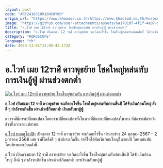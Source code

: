 ```yaml
---
layout: post
code: "ART2410310916N0OYWO"
origin_url: "https://www.khaosod.co.th/https://www.khaosod.co.th/horoscope/news_9474809"
image: "https://github.com/user-attachments/assets/6a1781d7-4f1f-4a07-9f49-0975288abc72"
title: "อ.ไวท์ เผย 12ราศี ดาวพุธย้าย โชคใหญ่หล่นทับ การเงินอู้ฟู่ ผ่านช่วงตกต่ำ"
description: "อ.ไวท์ เปิดชะตา 12 ราศี ดาวพุธย้าย จะเกิดอะไรขึ้น โชคใหญ่หล่นทับก่อนสิ้นปี ได้จับเงินก้อนใหญ่ สิ่งดี ๆ กำลังจะเกิดขึ้น ผ่านช่วงชีวิตตกต่ำ เงินกลับมาอู้ฟู่"
category: "HOROSCOPE"
language: "th"
date: 2024-11-01T12:00:43.173Z
---
```


# อ.ไวท์ เผย 12ราศี ดาวพุธย้าย โชคใหญ่หล่นทับ การเงินอู้ฟู่ ผ่านช่วงตกต่ำ

[![อ.ไวท์ เผย 12ราศี ดาวพุธย้าย โชคใหญ่หล่นทับ การเงินอู้ฟู่ ผ่านช่วงตกต่ำ](https://www.khaosod.co.th/wpapp/uploads/2024/10/Horoscope-of-the-12-zodiac-signs.jpg "อ.ไวท์ เผย 12ราศี ดาวพุธย้าย โชคใหญ่หล่นทับ การเงินอู้ฟู่ ผ่านช่วงตกต่ำ")](https://www.khaosod.co.th/wpapp/uploads/2024/10/Horoscope-of-the-12-zodiac-signs.jpg)

**อ.ไวท์ เปิดชะตา 12 ราศี ดาวพุธย้าย จะเกิดอะไรขึ้น โชคใหญ่หล่นทับก่อนสิ้นปี ได้จับเงินก้อนใหญ่ สิ่งดี ๆ กำลังจะเกิดขึ้น ผ่านช่วงชีวิตตกต่ำ เงินกลับมาอู้ฟู่**

ดวงราศีมีการเปลี่ยนแปลง โดยอาจเปลี่ยนแปลงทั้งในทางที่ดีและเปลี่ยนแปลงในทาง ที่ต้องระมัดระวังช่วงนี้ดวงของแต่ละคน

[อ.ไวท์ หมอดูโอปป้า](https://www.facebook.com/photo?fbid=963901118464255&set=a.204741691046872&locale=th_TH) เปิดชะตา 12 ราศี ดาวพุธย้าย จะเกิดอะไรขึ้น ทำนายช่วง 24 ตุลาคม 2567 – 2 มกราคม 2568 เผย ราศีใดสิ่งดี ๆ กำลังจะเกิดขึ้น ราศีใดได้จับเงินก้อนใหญ่ในรอบปี โลคหล่นทับ โดยมีรายละเอียดดังนี้

อ.ไวท์ เปิดดวงชะตา 12 ราศี ดาวพุธย้าย จะเกิดอะไรขึ้น โชคใหญ่หล่นทับก่อนสิ้นปี ได้จับเงินก้อนใหญ่ สิ่งดี ๆ กำลังจะเกิดขึ้น ผ่านช่วงชีวิตตกต่ำ การเงินกลับมาอู้ฟู่
